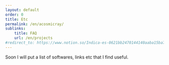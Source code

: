 ```yaml
---
layout: default
order: 0
title: Etc
permalink: /en/acosmicray/
sublinks:
    title: FAQ
    url: /en/projects
#redirect_to: https://www.notion.so/Indica-es-0621bb2470144140aaba15ba79c688f9
---
```


Soon I will put a list of softwares, links etc that I find useful.
